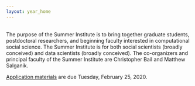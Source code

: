 ```yaml
---
layout: year_home
---
```


<br>
The purpose of the Summer Institute is to bring together graduate students, postdoctoral researchers, and beginning faculty interested in computational social science. The Summer Institute is for both social scientists (broadly conceived) and data scientists (broadly conceived). The co-organizers and principal faculty of the Summer Institute are Christopher Bail and Matthew Salganik.

[Application materials](https://compsocialscience.github.io/summer-institute/2020/apply) are due Tuesday, February 25, 2020.
